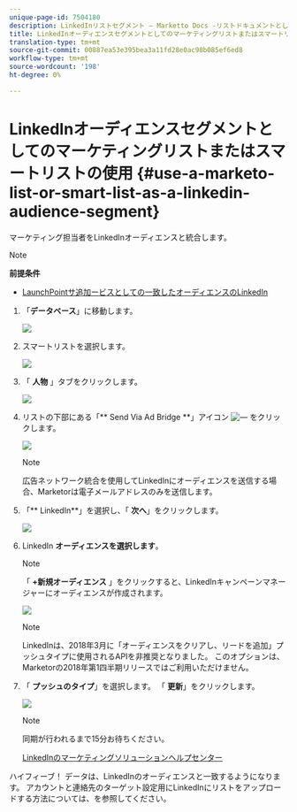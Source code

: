 ```yaml
---
unique-page-id: 7504180
description: LinkedInリストセグメント — Marketto Docs -リストドキュメントとしてのMarketoオーディエンスまたはスマート製品の使用
title: LinkedInオーディエンスセグメントとしてのマーケティングリストまたはスマートリストの使用
translation-type: tm+mt
source-git-commit: 00887ea53e395bea3a11fd28e0ac98b085ef6ed8
workflow-type: tm+mt
source-wordcount: '198'
ht-degree: 0%

---
```



# LinkedInオーディエンスセグメントとしてのマーケティングリストまたはスマートリストの使用 {#use-a-marketo-list-or-smart-list-as-a-linkedin-audience-segment}

マーケティング担当者をLinkedInオーディエンスと統合します。

>[!NOTE]
>
>**前提条件**
>
>* [LaunchPointサ追加ービスとしての一致したオーディエンスのLinkedIn](../../../../product-docs/demand-generation/ad-network-integrations/add-linkedin-matched-audiences-as-a-launchpoint-service.md)

>



1. 「**データベース**」に移動します。

   ![](assets/db.png)

1. スマートリストを選択します。

   ![](assets/two.png)

1. 「 **人物** 」タブをクリックします。

   ![](assets/three-1.png)

1. リストの下部にある「** Send Via Ad Bridge **」アイコン ![—](assets/image2015-4-20-18-3a18-3a41.png) をクリックします。

   ![](assets/four-1.png)

   >[!NOTE]
   >
   >広告ネットワーク統合を使用してLinkedInにオーディエンスを送信する場合、Marketorは電子メールアドレスのみを送信します。

1. 「** LinkedIn**」を選択し、「 **次へ**」をクリックします。

   ![](assets/image2015-4-20-18-3a7-3a19.png)

1. LinkedIn **オーディエンスを選択します**。

   >[!NOTE]
   >
   >「 **+新規オーディエンス** 」をクリックすると、LinkedInキャンペーンマネージャーにオーディエンスが作成されます。

   ![](assets/6.png)

   >[!NOTE]
   >
   >LinkedInは、2018年3月に「オーディエンスをクリアし、リードを追加」プッシュタイプに使用されるAPIを非推奨となりました。 このオプションは、Marketorの2018年第1四半期リリースではご利用いただけません。

1. 「 **プッシュのタイプ**」を選択します。 「 **更新**」をクリックします。

   ![](assets/7.png)

   >[!NOTE]
   >
   >同期が行われるまで15分お待ちください。

   [LinkedInのマーケティングソリューションヘルプセンター](https://www.linkedin.com/help/lms/answer/73938?query=ad%20segment)

ハイフィーブ！ データは、LinkedInのオーディエンスと一致するようになります。 アカウントと連絡先のターゲット設定用にLinkedInにリストをアップロードする方法については、を参照してください。